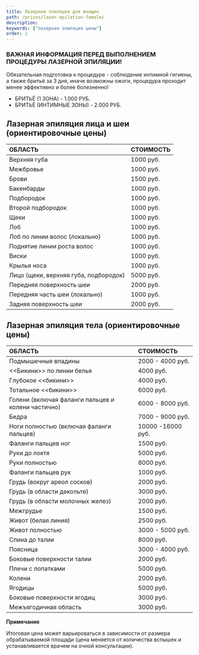 ```yaml
---
title: Лазерная эпиляция для женщин
path: /prices/laser-epilation-female/
description:
keywords: ["лазерная эпиляция цены"]
order: 1
---
```


### ВАЖНАЯ ИНФОРМАЦИЯ ПЕРЕД ВЫПОЛНЕНИЕМ ПРОЦЕДУРЫ ЛАЗЕРНОЙ ЭПИЛЯЦИИ!

Обязательная подготовка к процедуре - соблюдение интимной гигиены, а также бритьё за 3 дня, иначе возможны ожоги, процедура проходит менее эффективно и более болезненно!
- БРИТЬЁ (1 ЗОНА) - 1.000 РУБ.
- БРИТЬЁ (ИНТИМНЫЕ ЗОНЫ) - 2.000 РУБ.


## Лазерная эпиляция лица и шеи (ориентировочные цены)

| ОБЛАСТЬ                               | СТОИМОСТЬ |
|:--------------------------------------|:----------|
| Верхняя губа                          | 1000 руб. |
| Межбровье                             | 1000 руб. |
| Брови                                 | 1500 руб. |
| Бакенбарды                            | 1000 руб. |
| Подбородок                            | 1000 руб. |
| Второй подбородок                     | 1000 руб. |
| Щеки                                  | 1000 руб. |
| Лоб                                   | 1000 руб. |
| Лоб по линии волос (локально)         | 1000 руб. |
| Поднятие линии роста волос            | 1000 руб. |
| Виски                                 | 1000 руб. |
| Крылья носа                           | 1000 руб. |
| Лицо (щеки, верхняя губа, подбородок) | 5000 руб. |
| Передняя поверхность шеи              | 2000 руб. |
| Передняя часть шеи (локально)         | 1000 руб. |
| Задняя поверхность шеи                | 2000 руб. |


## Лазерная эпиляция тела (ориентировочные цены)

| ОБЛАСТЬ                                            | СТОИМОСТЬ         |
|:---------------------------------------------------|:------------------|
| Подмышечные впадины                                | 2000 - 4000 руб.  |
| <<Бикини>> по линии белья                          | 4000 руб.         |
| Глубокое <<бикини>>                                | 4000 руб.         |
| Тотальное <<бикини>>                               | 6000 руб.         |
| Голени (включая фаланги пальцев и колени частично) | 6000 - 8000 руб.  |
| Бедра                                              | 7000 - 9000 руб.  |
| Ноги полностью (включая фаланги пальцев)           | 10000 -16000 руб. |
| Фаланги пальцев ног                                | 1500 руб.         |
| Руки до локтя                                      | 5000 руб.         |
| Руки полностью                                     | 8000 руб.         |
| Фаланги пальцев рук                                | 1000 руб.         |
| Грудь (вокруг ареол сосков)                        | 2000 руб.         |
| Грудь (в области декольте)                         | 3000 руб.         |
| Грудь (в области молочных желез)                   | 2000 руб.         |
| Межгрудье                                          | 1500 руб.         |
| Живот (белая линия)                                | 2500 руб.         |
| Живот полностью                                    | 3000 - 5000 руб.  |
| Спина до талии                                     | 8000 руб.         |
| Поясница                                           | 3000 - 4000 руб.  |
| Боковые поверхности талии                          | 2000 руб.         |
| Плечи с лопатками                                  | 5000 руб.         |
| Колени                                             | 2000 руб.         |
| Ягодицы                                            | 5000 руб.         |
| Боковые поверхности ягодиц                         | 3000 руб.         |
| Межъягодичная область                              | 3000 руб.         |

**Примечание**

Итоговая цена может варьироваться в зависимости от размера обрабатываемой площади (цена меняется от количества вспышек и устанавливается врачем на очной консультации).
